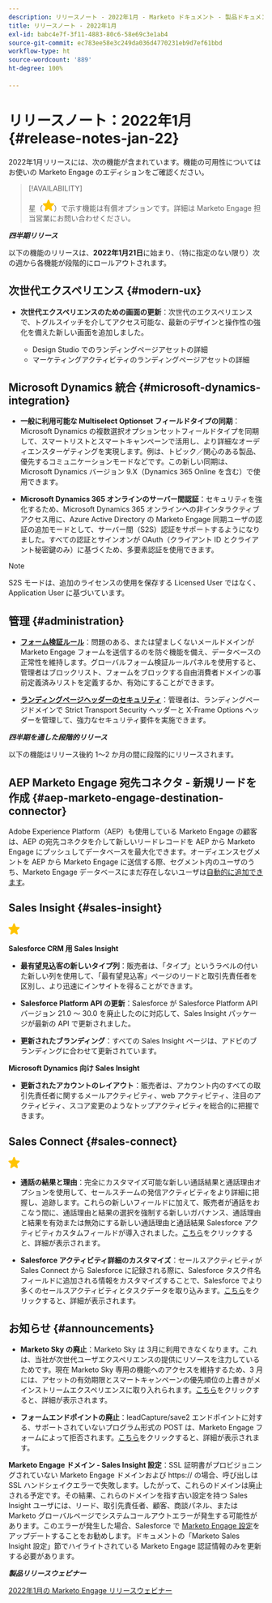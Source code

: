 ```yaml
---
description: リリースノート - 2022年1月 - Marketo ドキュメント - 製品ドキュメント
title: リリースノート - 2022年1月
exl-id: babc4e7f-3f11-4883-80c6-58e69c3e1ab4
source-git-commit: ec783ee58e3c249da036d4770231eb9d7ef61bbd
workflow-type: ht
source-wordcount: '889'
ht-degree: 100%

---
```


# リリースノート：2022年1月 {#release-notes-jan-22}

2022年1月リリースには、次の機能が含まれています。機能の可用性についてはお使いの Marketo Engage のエディションをご確認ください。

>[!AVAILABILITY]
>
>星（![星](assets/yellow-star.png)）で示す機能は有償オプションです。詳細は Marketo Engage 担当営業にお問い合わせください。

**_四半期リリース_**

以下の機能のリリースは、**2022年1月21日**&#x200B;に始まり、（特に指定のない限り）次の週から各機能が段階的にロールアウトされます。

## 次世代エクスペリエンス {#modern-ux}

* **次世代エクスペリエンスのための画面の更新**：次世代のエクスペリエンスで、トグルスイッチを介してアクセス可能な、最新のデザインと操作性の強化を備えた新しい画面を追加しました。

   * Design Studio でのランディングページアセットの詳細
   * マーケティングアクティビティのランディングページアセットの詳細

## Microsoft Dynamics 統合 {#microsoft-dynamics-integration}

* **一般に利用可能な Multiselect Optionset フィールドタイプの同期**：Microsoft Dynamics の複数選択オプションセットフィールドタイプを同期して、スマートリストとスマートキャンペーンで活用し、より詳細なオーディエンスターゲティングを実現します。例は、トピック／関心のある製品、優先するコミュニケーションモードなどです。この新しい同期は、Microsoft Dynamics バージョン 9.X（Dynamics 365 Online を含む）で使用できます。

* **Microsoft Dynamics 365 オンラインのサーバー間認証**：セキュリティを強化するため、Microsoft Dynamics 365 オンラインへの非インタラクティブアクセス用に、Azure Active Directory の Marketo Engage 同期ユーザの認証の追加モードとして、サーバー間（S2S）認証をサポートするようになりました。すべての認証とサインオンが OAuth（クライアント ID とクライアント秘密鍵のみ）に基づくため、多要素認証を使用できます。

>[!NOTE]
>
>S2S モードは、追加のライセンスの使用を保存する Licensed User ではなく、Application User に基づいています。

## 管理 {#administration}

* **[フォーム検証ルール](/help/marketo/product-docs/administration/settings/global-form-validation-rules.md)**：問題のある、または望ましくないメールドメインが Marketo Engage フォームを送信するのを防ぐ機能を備え、データベースの正常性を維持します。グローバルフォーム検証ルールパネルを使用すると、管理者はブロックリスト、フォームをブロックする自由消費者ドメインの事前定義済みリストを定義するか、有効にすることができます。

* **[ランディングページヘッダーのセキュリティ](/help/marketo/product-docs/administration/settings/landing-page-headers.md)**：管理者は、ランディングページドメインで Strict Transport Security ヘッダーと X-Frame Options ヘッダーを管理して、強力なセキュリティ要件を実施できます。

**_四半期を通した段階的リリース_**

以下の機能はリリース後約 1～2 か月の間に段階的にリリースされます。

## AEP Marketo Engage 宛先コネクタ - 新規リードを作成 {#aep-marketo-engage-destination-connector}

Adobe Experience Platform（AEP）も使用している Marketo Engage の顧客は、AEP の宛先コネクタを介して新しいリードレコードを AEP から Marketo Engage にプッシュしてデータベースを最大化できます。オーディエンスセグメントを AEP から Marketo Engage に送信する際、セグメント内のユーザのうち、Marketo Engage データベースにまだ存在しないユーザは[自動的に追加できます](/help/marketo/product-docs/core-marketo-concepts/smart-lists-and-static-lists/static-lists/push-an-adobe-experience-platform-segment-to-a-marketo-static-list.md)。

## Sales Insight {#sales-insight}

![（星印）](assets/yellow-star.png)

**Salesforce CRM 用 Sales Insight**

* **最有望見込客の新しいタイプ列**：販売者は、「タイプ」というラベルの付いた新しい列を使用して、「最有望見込客」ページのリードと取引先責任者を区別し、より迅速にインサイトを得ることができます。

* **Salesforce Platform API の更新**：Salesforce が Salesforce Platform API バージョン 21.0 ～ 30.0 を廃止したのに対応して、Sales Insight パッケージが最新の API で更新されました。

* **更新されたブランディング**：すべての Sales Insight ページは、アドビのブランディングに合わせて更新されています。

**Microsoft Dynamics 向け Sales Insight**

* **更新されたアカウントのレイアウト**：販売者は、アカウント内のすべての取引先責任者に関するメールアクティビティ、web アクティビティ、注目のアクティビティ、スコア変更のようなトップアクティビティを総合的に把握できます。

## Sales Connect {#sales-connect}

![（星印）](assets/yellow-star.png)

* **通話の結果と理由**：完全にカスタマイズ可能な新しい通話結果と通話理由オプションを使用して、セールスチームの発信アクティビティをより詳細に把握し、追跡します。これらの新しいフィールドに加えて、販売者が通話をおこなう間に、通話理由と結果の選択を強制する新しいガバナンス、通話理由と結果を有効または無効にする新しい通話理由と通話結果 Salesforce アクティビティカスタムフィールドが導入されました。[こちら](https://nation.marketo.com/t5/product-blogs/sales-connect-enhancements-to-call-outcomes-q1-22-release/ba-p/319812)をクリックすると、詳細が表示されます。

* **Salesforce アクティビティ詳細のカスタマイズ**：セールスアクティビティが Sales Connect から Salesforce に記録される際に、Salesforce タスク件名フィールドに追加される情報をカスタマイズすることで、Salesforce でより多くのセールスアクティビティとタスクデータを取り込みます。[こちら](https://nation.marketo.com/t5/product-blogs/sales-connect-enahncements-to-activity-logging-to-salesforce-q1/ba-p/319819)をクリックすると、詳細が表示されます。

## お知らせ {#announcements}

* **Marketo Sky の廃止**：Marketo Sky は 3月に利用できなくなります。これは、当社が次世代ユーザエクスペリエンスの提供にリソースを注力しているためです。現在 Marketo Sky 専用の機能へのアクセスを維持するため、3 月には、アセットの有効期限とスマートキャンペーンの優先順位の上書きがメインストリームエクスペリエンスに取り入れられます。[こちら](https://nation.marketo.com/t5/the-modern-ux/marketo-sky-deprecation-notice/ba-p/320115#M33)をクリックすると、詳細が表示されます。

* **フォームエンドポイントの廃止**：leadCapture/save2 エンドポイントに対する、サポートされていないプログラム形式の POST は、Marketo Engage フォームによって拒否されます。[こちら](https://nation.marketo.com/t5/product-documents/updated-october-2021-upcoming-changes-to-the-marketo-engage-form/ta-p/306631)をクリックすると、詳細が表示されます。

**Marketo Engage ドメイン - Sales Insight 設定**：SSL 証明書がプロビジョニングされていない Marketo Engage ドメインおよび https:// の場合、呼び出しは SSL ハンドシェイクエラーで失敗します。したがって、これらのドメインは廃止される予定です。その結果、これらのドメインを指す古い設定を持つ Sales Insight ユーザには、リード、取引先責任者、顧客、商談パネル、または Marketo グローバルページでシステムコールアウトエラーが発生する可能性があります。このエラーが発生した場合、Salesforce で [Marketo Engage 設定](/help/marketo/product-docs/marketo-sales-insight/msi-for-salesforce/configuration/configure-marketo-sales-insight-in-salesforce-enterprise-unlimited.md)をアップデートすることをお勧めします。ドキュメントの「Marketo Sales Insight 設定」節でハイライトされている Marketo Engage 認証情報のみを更新する必要があります。

**_製品リリースウェビナー_**

[2022年1月の Marketo Engage リリースウェビナー](https://engage.marketo.com/2022_January_Release_Webinar_DemandPage.html)
